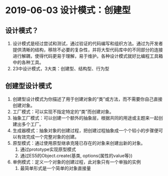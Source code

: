 # 2019-06-03 设计模式：创建型

## 设计模式？

1. 设计模式是经过尝试和测试，通过验证的代码编写和组织方法。通过为开发者提供清晰的结构，移除不必要的复杂性，并将大型代码库中的不同部分的连接进行解耦，使得代码更易于理解，易于维护。各种设计模式就好比编程工具箱中的各种工具。
2. 23中设计模式，3大类：创建型、结构型、行为型

## 创建型设计模式

1. 创建型设计模式为你描述了用于创建对象的“类”或方法，而不需要你自己直接创建对象。
2. 工厂模式：可以实现不指定特定的“类”而创建对象。
3. 抽象工厂模式：可以创建一个额外的抽象层，根据共同的用途或主题来一起创建出多个工厂。
4. 生成器模式：抽象对象的创建过程，把创建过程抽象成一个个较小的步骤便可以有效完成一个完整对象的创建。
5. 原型模式：通过使用原型继承克隆已存在的对象来创建出新的对象。
   1. 通过prototype实现原型模式
   2. 通过ES5的Object.create(基类, options{属性的value等})
6. 单例模式：定义一个对象的创建过程，此对象只有一个单独的实例
   1. 最简单形式是一个简单的对象直接量